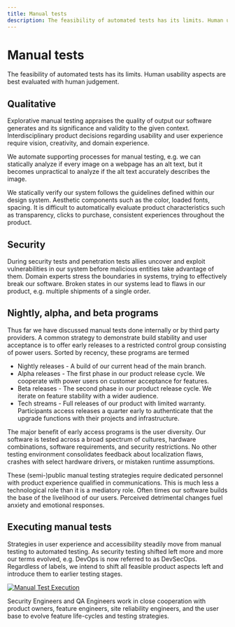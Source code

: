 ```yaml
---
title: Manual tests
description: The feasibility of automated tests has its limits. Human usability aspects are best evaluated with human judgement.
---
```


# Manual tests

The feasibility of automated tests has its limits. Human usability aspects are best evaluated with human judgement.

## Qualitative

Explorative manual testing appraises the quality of output our software generates and its significance and validity to the given context. Interdisciplinary product decisions regarding usability and user experience require vision, creativity, and domain experience.

We automate supporting processes for manual testing, e.g. we can statically analyze if every image on a webpage has an alt text, but it becomes unpractical to analyze if the alt text accurately describes the image.

We statically verify our system follows the guidelines defined within our design system. Aesthetic components such as the color, loaded fonts, spacing. It is difficult to automatically evaluate product characteristics such as transparency, clicks to purchase, consistent experiences throughout the product.

## Security

During security tests and <!-- vale alex.ProfanityMaybe = NO -->penetration<!-- vale alex.ProfanityMaybe = YES --> tests allies uncover and exploit vulnerabilities in our system before malicious entities take advantage of them. Domain experts stress the boundaries in systems, trying to effectively break our software. Broken states in our systems lead to flaws in our product, e.g. multiple shipments of a single order.

## Nightly, alpha, and beta programs

Thus far we have discussed manual tests done internally or by third party providers. A common strategy to demonstrate build stability and user acceptance is to offer <!-- vale write-good.Weasel = NO -->early<!-- vale write-good.Weasel = YES --> releases to a restricted control group consisting of power users. Sorted by recency, these programs are termed

- Nightly releases - A build of our current head of the main branch.
- Alpha releases - The first phase in our product release cycle. We cooperate with power users on customer acceptance for features.
- Beta releases - The second phase in our product release cycle. We iterate on feature stability with a wider audience.
- Tech streams - Full releases of our product with limited warranty. Participants access releases a quarter <!-- vale write-good.Weasel = NO -->early<!-- vale write-good.Weasel = YES --> to authenticate that the upgrade functions with their projects and infrastructure.

The major benefit of <!-- vale write-good.Weasel = NO -->early<!-- vale write-good.Weasel = YES --> access programs is the user diversity. Our software is tested across a broad spectrum of cultures, hardware combinations, software requirements, and security restrictions. No other testing environment consolidates feedback about localization flaws, crashes with select hardware drivers, or mistaken runtime assumptions.

These (semi-)public manual testing strategies require dedicated personnel with product experience qualified in communications. This is much less a technological role than it is a mediatory role. Often times our software builds the base of the livelihood of our users. Perceived detrimental changes fuel anxiety and emotional responses.

## Executing manual tests

Strategies in user experience and accessibility steadily move from manual testing to automated testing. As security testing shifted left more and more our terms evolved, e.g. DevOps is now referred to as DevSecOps. Regardless of labels, we intend to shift all feasible product aspects left and introduce them to earlier testing stages.

[![Manual Test Execution](../../../assets/images/book/anatomy-of-a-code-change/testing/manual-testing-execution.webp)](../../../assets/images/book/anatomy-of-a-code-change/testing/manual-testing-execution.png)

Security Engineers and QA Engineers work in close cooperation with product owners, feature engineers, site reliability engineers, and the user base to evolve feature life-cycles and testing strategies.
